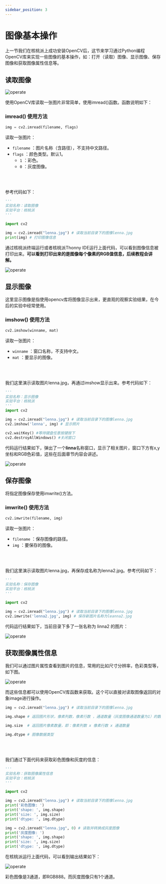 ```yaml
---
sidebar_position: 3
---
```


# 图像基本操作

上一节我们在核桃派上成功安装OpenCV后，这节来学习通过Python编程OpenCV库来实现一些图像的基本操作，如：打开（读取）图像、显示图像、保存图像和获取图像属性信息等。

## 读取图像

![operate](./img/operate/operate1.png) 

使用OpenCV库读取一张图片非常简单，使用imread()函数。函数说明如下：

### imread() 使用方法

```python
img = cv2.imread(filename, flags)
```
读取一张图片：
- `filename` ：图片名称（含路径），不支持中文路径。
- `flags` ：颜色类型。默认1。
    - `1` ：彩色。
    - `0` ：灰度图像。

<br></br>

参考代码如下：

```python
'''
实验名称：读取图像
实验平台：核桃派
'''

import cv2

img = cv2.imread("lenna.jpg") # 读取当前目录下的图像lenna.jpg
print(img) # 打印图像信息

```

通过核桃派终端运行或者核桃派Thonny IDE运行上面代码，可以看到图像信息被打印出来。**可以看到打印出来的是图像每个像素的RGB值信息，后续教程会讲解。**

![operate](./img/operate/operate2.png) 

## 显示图像

这里显示图像是指使用opencv库将图像显示出来，更直观的观察实验结果，在今后的实验中经常使用。

### imshow() 使用方法

```python
cv2.imshow(winname, mat)
```
读取一张图片：
- `winname` ：窗口名称，不支持中文。
- `mat` ：要显示的图像。

<br></br>

我们这里演示读取图片lenna.jpg，再通过imshow显示出来。参考代码如下：

```python
'''
实验名称：显示图像
实验平台：核桃派
'''
import cv2

img = cv2.imread("lenna.jpg") # 读取当前目录下的图像lenna.jpg
cv2.imshow('lenna', img) # 显示照片

cv2.waitKey() #等待键盘任意按键按下
cv2.destroyAllWindows() #关闭窗口

```

代码运行结果如下，弹出了一个**linna**名称窗口，显示了相关图片，窗口下方有x,y坐标和RGB色彩值，这些在后面章节内容会讲述。

![operate](./img/operate/operate3.png) 

## 保存图像

将指定图像保存使用imwrite()方法。

### imwrite() 使用方法

```python
cv2.imwrite(filename, img)
```
读取一张图片：
- `filename` ：保存图像的路径。
- `img` ：要保存的图像。

<br></br>

我们这里演示读取图片lenna.jpg，再保存成名称为lenna2.jpg。参考代码如下：

```python
'''
实验名称：保存图像
实验平台：核桃派
'''

import cv2

img = cv2.imread("lenna.jpg") # 读取当前目录下的图像lenna.jpg
cv2.imwrite('lenna2.jpg', img) # 保存新图片名称为leanna2.jpg

```

代码运行结果如下，当前目录下多了一张名称为 linna2 的图片：

![operate](./img/operate/operate4.png) 

## 获取图像属性信息

我们可以通过图片属性查看到图片的信息，常用的比如尺寸分辨率，色彩类型等，如下图。

![operate](./img/operate/operate5.png) 

而这些信息都可以使用OpenCV库函数来获取。这个可以直接对读取图像返回的对象image进行操作。

```python
img = cv2.imread("lenna.jpg") # 读取当前目录下的图像lenna.jpg

img.shape # 返回图片形状，像素列数，像素行数 ，通道数量（灰度图像通道数量为1）的数组。

img.size  # 返回图片像素数量，即：像素列数 x 像素行数 x 通道数量

img.dtype # 图像数据类型
```

<br></br>

我们通过下面代码来获取彩色图像和灰度的信息：

```python
'''
实验名称：获取图像属性信息
实验平台：核桃派
'''

import cv2

img = cv2.imread("lenna.jpg") # 读取当前目录下的图像lenna.jpg
print('彩色图像: ')
print('shape: ', img.shape)
print('size: ', img.size)
print('dtype: ', img.dtype)

img = cv2.imread("lenna.jpg", 0) # 读取并转换成灰度图像
print('灰度图像: ')
print('shape: ', img.shape)
print('size: ', img.size)
print('dtype: ', img.dtype)

```

在核桃派运行上面代码，可以看到输出结果如下：

![operate](./img/operate/operate6.png) 

彩色图像是3通道，即RGB888。而灰度图像只有1个通道。